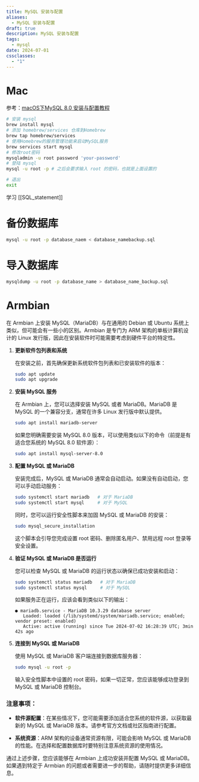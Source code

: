 ```yaml
---
title: MySQL 安装与配置
aliases:
  - MySQL 安装与配置
draft: true
description: MySQL 安装与配置
tags:
  - mysql
date: 2024-07-01
cssclasses:
  - "1"
---
```

# Mac
参考：[macOS下MySQL 8.0 安装与配置教程](https://www.cnblogs.com/kentalk/p/macos-mysql8-install-config-tutorial.html)
```bash 
# 安装 mysql
brew install mysql
# 添加 homebrew/services 仓库到Homebrew
brew tap homebrew/services 
# 使用Homebrew的服务管理功能来启动MySQL服务
brew services start mysql
# 修改root密码
mysqladmin -u root password 'your-password'
# 登陆 mysql
mysql -u root -p # 之后会要求输入 root 的密码，也就是上面设置的

# 退出
exit
```


学习 [[SQL_statement]]

# 备份数据库

```bash
mysql -u root -p database_naem < database_namebackup.sql
```

# 导入数据库
```bash
mysqldump -u root -p database_name > database_name_backup.sql
```



# Armbian 
在 Armbian 上安装 MySQL（MariaDB）与在通用的 Debian 或 Ubuntu 系统上类似，但可能会有一些小的区别。Armbian 是专门为 ARM 架构的单板计算机设计的 Linux 发行版，因此在安装软件时可能需要考虑到硬件平台的特定性。

1. **更新软件包列表和系统**

   在安装之前，首先确保更新系统软件包列表和已安装软件的版本：

   ```bash
   sudo apt update
   sudo apt upgrade
   ```

2. **安装 MySQL 服务**

   在 Armbian 上，您可以选择安装 MySQL 或者 MariaDB。MariaDB 是 MySQL 的一个兼容分支，通常在许多 Linux 发行版中默认提供。

   ```bash
   sudo apt install mariadb-server
   ```

   如果您明确需要安装 MySQL 8.0 版本，可以使用类似以下的命令（前提是有适合您系统的 MySQL 8.0 软件源）：

   ```bash
   sudo apt install mysql-server-8.0
   ```

3. **配置 MySQL 或 MariaDB**

   安装完成后，MySQL 或 MariaDB 通常会自动启动。如果没有自动启动，您可以手动启动服务：

   ```bash
   sudo systemctl start mariadb   # 对于 MariaDB
   sudo systemctl start mysql     # 对于 MySQL
   ```

   同时，您可以运行安全性脚本来加固 MySQL 或 MariaDB 的安装：

   ```bash
   sudo mysql_secure_installation
   ```

   这个脚本会引导您完成设置 root 密码、删除匿名用户、禁用远程 root 登录等安全设置。

4. **验证 MySQL 或 MariaDB 是否运行**

   您可以检查 MySQL 或 MariaDB 的运行状态以确保已成功安装和启动：

   ```bash
   sudo systemctl status mariadb   # 对于 MariaDB
   sudo systemctl status mysql     # 对于 MySQL
   ```

   如果服务正在运行，应该会看到类似以下的输出：

   ```
   ● mariadb.service - MariaDB 10.3.29 database server
      Loaded: loaded (/lib/systemd/system/mariadb.service; enabled; vendor preset: enabled)
      Active: active (running) since Tue 2024-07-02 16:28:39 UTC; 3min 42s ago
   ```

5. **连接到 MySQL 或 MariaDB**

   使用 MySQL 或 MariaDB 客户端连接到数据库服务器：

   ```bash
   sudo mysql -u root -p
   ```

   输入安全性脚本中设置的 root 密码，如果一切正常，您应该能够成功登录到 MySQL 或 MariaDB 控制台。

### 注意事项：

- **软件源配置**：在某些情况下，您可能需要添加适合您系统的软件源，以获取最新的 MySQL 或 MariaDB 版本。请参考官方文档或社区指南进行配置。

- **系统资源**：ARM 架构的设备通常资源有限，可能会影响 MySQL 或 MariaDB 的性能。在选择和配置数据库时要特别注意系统资源的使用情况。

通过上述步骤，您应该能够在 Armbian 上成功安装并配置 MySQL 或 MariaDB。如果遇到特定于 Armbian 的问题或者需要进一步的帮助，请随时提供更多详细信息。